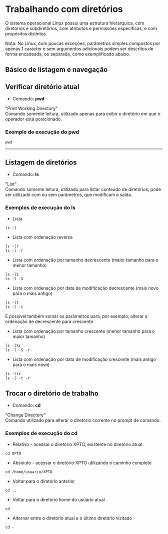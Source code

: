 # Trabalhando com diretórios

O sistema operacional Linux possui uma estrutura hierárquica, com diretórios e subdiretórios, com atributos e permissões específicas, e com propósitos distintos.

Nota: No Linux, com poucas exceções, parâmetros simples compostos por apenas 1 caracter e sem argumentos adicionais podem ser descritos de forma encadeada, ou separada, como exemplificado abaixo.

## Básico de listagem e navegação


## Verificar diretório atual
- Comando: **pwd**

"Print Working Directory"  
Comando somente leitura, utilizado apenas para exibir o diretório em que o operador está posicionado.  

### Exemplo de execução do pwd
```console
pwd
```
---
## Listagem de diretórios

- Comando: **ls**

"List"  
Comando somente leitura, utilizado para listar conteúdo de diretórios, pode ser utilizado com ou sem parâmetros, que modificam a saída.  


### Exemplos de execução do ls

- Lista
```console 
ls -l
```

- Lista com ordenação reversa
```console 
ls -lr 
ls -l -r
```

- Lista com ordenação por tamanho decrescente (maior tamanho para o menor tamanho)
```console 
ls -lS
ls -l -S
```
	
- Lista com ordenação por data de modificação decrescente (mais novo para o mais antigo)
```console 
ls -lt
ls -l -t
```
	
É possível também somar os parâmetros para, por exemplo, alterar a ordenação de decrescente para crescente

- Lista com ordenação por tamanho crescente (menor tamanho para o maior tamanho)
```console 
ls -lSr
ls -l -S -r
```
	
- Lista com ordenação por data de modificação crescente (mais antigo para o mais novo)
```console 
ls -ltr
ls -l -t -r
```


## Trocar o diretório de trabalho

- Comando: **cd**

"Change Directory"  
Comando utilizado para alterar o diretório corrente no prompt de comando.

### Exemplos de execução do cd


- Relativo - acessar o diretório XPTO, existente no diretório atual
```console
cd XPTO
```

- Absoluto - acessar o diretório XPTO utilizando o caminho completo
```console
cd /home/usuario/XPTO
```

- Voltar para o diretório anterior
```console
cd ..
```

- Voltar para o diretório home do usuário atual
```console
cd
```

- Alternar entre o diretório atual e o último diretório visitado
```console
cd -
```
